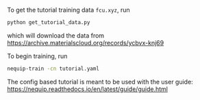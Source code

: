 To get the tutorial training data `fcu.xyz`, run
```bash
python get_tutorial_data.py
```
which will download the data from https://archive.materialscloud.org/records/ycbvx-knj69

To begin training, run
```bash
nequip-train -cn tutorial.yaml
```

The config based tutorial is meant to be used with the user guide: https://nequip.readthedocs.io/en/latest/guide/guide.html
